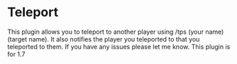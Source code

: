 Teleport
========

This plugin allows you to teleport to another player using /tps (your name) (target name).
It also notifies the player you teleported to that you teleported to them.
If you have any issues please let me know. This plugin is for 1.7
